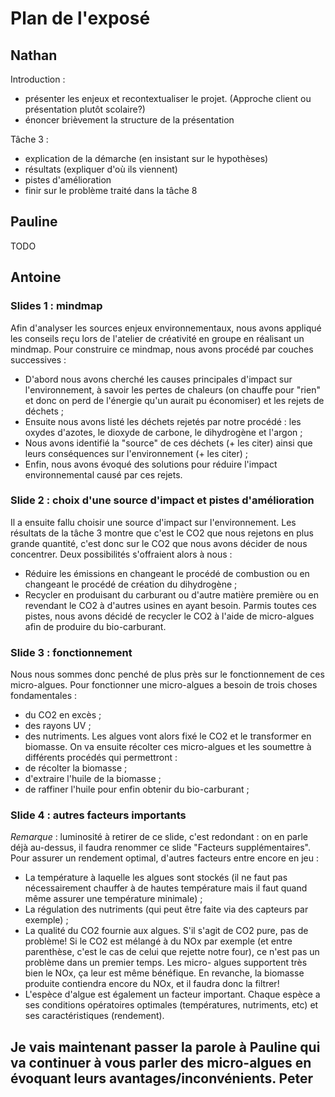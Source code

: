 Plan de l'exposé 
================
Nathan
-------
Introduction : 
- présenter les enjeux et recontextualiser le projet. (Approche client ou présentation plutôt scolaire?)
- énoncer brièvement la structure de la présentation

Tâche 3 :
- explication de la démarche (en insistant sur le hypothèses)
- résultats (expliquer d'où ils viennent)
- pistes d'amélioration
- finir sur le problème traité dans la tâche 8

Pauline
--------
TODO

Antoine
-------
### Slides 1 : mindmap
Afin d'analyser les sources enjeux environnementaux, nous avons appliqué les conseils reçu
lors de l'atelier de créativité en groupe en réalisant un mindmap.
Pour construire ce mindmap, nous avons procédé par couches successives :
* D'abord nous avons cherché les causes principales d'impact sur l'environnement, à savoir
les pertes de chaleurs (on chauffe pour "rien" et donc on perd de l'énergie qu'un aurait pu
économiser) et les rejets de déchets ;
* Ensuite nous avons listé les déchets rejetés par notre procédé : les oxydes d'azotes, le
dioxyde de carbone, le dihydrogène et l'argon ;
* Nous avons identifié la "source" de ces déchets (+ les citer) ainsi que leurs conséquences
sur l'environnement (+ les citer) ;
* Enfin, nous avons évoqué des solutions pour réduire l'impact environnemental causé
par ces rejets.

### Slide 2 : choix d'une source d'impact et pistes d'amélioration
Il a ensuite fallu choisir une source d'impact sur l'environnement. Les résultats
de la tâche 3 montre que c'est le CO2 que nous rejetons en plus grande quantité, c'est
donc sur le CO2 que nous avons décider de nous concentrer. Deux possibilités s'offraient
alors à nous :
* Réduire les émissions en changeant le procédé de combustion ou en changeant le procédé
de création du dihydrogène ;
* Recycler en produisant du carburant ou d'autre matière première ou en revendant le CO2 
à d'autres usines en ayant besoin.
Parmis toutes ces pistes, nous avons décidé de recycler le CO2 à l'aide
de micro-algues afin de produire du bio-carburant.

### Slide 3 : fonctionnement
Nous nous sommes donc penché de plus près sur le fonctionnement de ces
micro-algues. Pour fonctionner une micro-algues a besoin
de trois choses fondamentales : 
* du CO2 en excès ;
* des rayons UV ;
* des nutriments.
Les algues vont alors fixé le CO2 et le transformer en biomasse. 
On va ensuite récolter ces micro-algues et les soumettre à différents
procédés qui permettront :
* de récolter la biomasse ;
* d'extraire l'huile de la biomasse ;
* de raffiner l'huile pour enfin obtenir du bio-carburant ;

### Slide 4 : autres facteurs importants
*Remarque* : luminosité à retirer de ce slide, c'est redondant : on en parle
déjà au-dessus, il faudra renommer ce slide "Facteurs supplémentaires".
Pour assurer un rendement optimal, d'autres facteurs entre encore en jeu :
* La température à laquelle les algues sont stockés (il ne faut pas nécessairement
chauffer à de hautes température mais il faut quand même assurer une température
minimale) ;
* La régulation des nutriments (qui peut être faite via des capteurs par exemple) ;
* La qualité du CO2 fournie aux algues. S'il s'agit de CO2 pure, pas de problème! Si
le CO2 est mélangé à du NOx par exemple (et entre parenthèse, c'est le cas de celui
que rejette notre four), ce n'est pas un problème dans un premier temps. Les micro-
algues supportent très bien le NOx, ça leur est même bénéfique. En revanche, la biomasse
produite contiendra encore du NOx, et il faudra donc la filtrer!
* L'espèce d'algue est également un facteur important. Chaque espèce
a ses conditions opératoires optimales (températures, nutriments, etc) et
ses caractéristiques (rendement).

Je vais maintenant passer la parole à Pauline qui va continuer à
vous parler des micro-algues en évoquant leurs avantages/inconvénients.
Peter
-----
